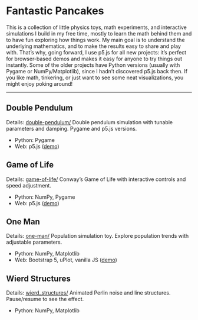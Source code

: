 # Fantastic Pancakes


This is a collection of little physics toys, math experiments, and interactive simulations I build in my free time, mostly to learn the math behind them and to have fun exploring how things work. My main goal is to understand the underlying mathematics, and to make the results easy to share and play with. That’s why, going forward, I use p5.js for all new projects: it’s perfect for browser-based demos and makes it easy for anyone to try things out instantly. Some of the older projects have Python versions (usually with Pygame or NumPy/Matplotlib), since I hadn’t discovered p5.js back then. If you like math, tinkering, or just want to see some neat visualizations, you might enjoy poking around!

---


## Double Pendulum
Details: [double-pendulum/](double-pendulum/)
Double pendulum simulation with tunable parameters and damping. Pygame and p5.js versions.

- Python: Pygame
- Web: p5.js ([demo](https://peithonking.github.io/fantastic-pancakes/double-pendulum/))

## Game of Life
Details: [game-of-life/](game_of_life/)
Conway’s Game of Life with interactive controls and speed adjustment.

- Python: NumPy, Pygame
- Web: p5.js ([demo](https://peithonking.github.io/fantastic-pancakes/game_of_life/))

## One Man
Details: [one-man/](one-man/)
Population simulation toy. Explore population trends with adjustable parameters.

- Python: NumPy, Matplotlib
- Web: Bootstrap 5, uPlot, vanilla JS ([demo](https://peithonking.github.io/fantastic-pancakes/one-man/))

## Wierd Structures
Details: [wierd_structures/](wierd_structures/)
Animated Perlin noise and line structures. Pause/resume to see the effect.

- Python: NumPy, Matplotlib
